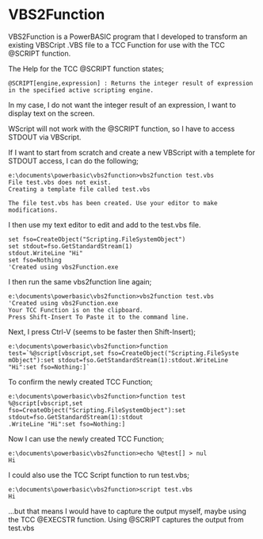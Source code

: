 # VBS2Function

VBS2Function is a PowerBASIC program that I developed to transform an existing VBSCript .VBS file to a TCC Function for use with the TCC @SCRIPT function.

The Help for the TCC @SCRIPT function states;

```dos
@SCRIPT[engine,expression] : Returns the integer result of expression in the specified active scripting engine.
```


In my case, I do not want the integer result of an expression, I want to display text on the screen.

WScript will not work with the @SCRIPT function, so I have to access STDOUT via VBScript.

If I want to start from scratch and create a new VBScript with a templete for STDOUT access, I can do the following;

```dos
e:\documents\powerbasic\vbs2function>vbs2function test.vbs
File test.vbs does not exist.
Creating a template file called test.vbs

The file test.vbs has been created. Use your editor to make modifications.
```

I then use my text editor to edit and add to the test.vbs file.

```dos
set fso=CreateObject("Scripting.FileSystemObject")
set stdout=fso.GetStandardStream(1)
stdout.WriteLine "Hi"
set fso=Nothing
'Created using vbs2Function.exe
```
I then run the same vbs2function line again;

```dos
e:\documents\powerbasic\vbs2function>vbs2function test.vbs
'Created using vbs2Function.exe
Your TCC Function is on the clipboard.
Press Shift-Insert To Paste it to the command line.
```
Next, I press Ctrl-V (seems to be faster then Shift-Insert);

```dos
e:\documents\powerbasic\vbs2function>function test=`%@script[vbscript,set fso=CreateObject("Scripting.FileSyste
mObject"):set stdout=fso.GetStandardStream(1):stdout.WriteLine "Hi":set fso=Nothing:]`
```
To confirm the newly created TCC Function;

```dos
e:\documents\powerbasic\vbs2function>function test
%@script[vbscript,set fso=CreateObject("Scripting.FileSystemObject"):set stdout=fso.GetStandardStream(1):stdout
.WriteLine "Hi":set fso=Nothing:]
```
Now I can use the newly created TCC Function;
```dos
e:\documents\powerbasic\vbs2function>echo %@test[] > nul
Hi
```
I could also use the TCC Script function to run test.vbs;
```dos
e:\documents\powerbasic\vbs2function>script test.vbs
Hi
```
...but that means I would have to capture the output myself, maybe using the TCC @EXECSTR function. Using @SCRIPT captures the output from test.vbs
